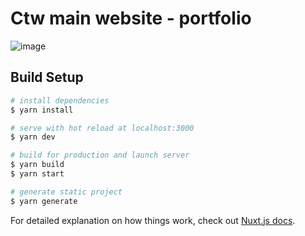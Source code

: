 # Ctw main website - portfolio

![image](https://user-images.githubusercontent.com/4195550/86518076-a852e780-be2e-11ea-88c3-667c6587cbc4.png)


## Build Setup

```bash
# install dependencies
$ yarn install

# serve with hot reload at localhost:3000
$ yarn dev

# build for production and launch server
$ yarn build
$ yarn start

# generate static project
$ yarn generate
```

For detailed explanation on how things work, check out [Nuxt.js docs](https://nuxtjs.org).
